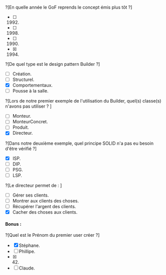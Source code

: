 ?[En quelle année le GoF reprends le concept émis plus tôt ?]
-[ ] 1992.
-[ ] 1998.
-[ ] 1990.
-[x] 1994.

?[De quel type est le design pattern Builder ?]
-[ ] Création.
-[ ] Structurel.
-[x] Comportementaux.
-[ ] Pousse à la salle.

?[Lors de notre premier exemple de l'utilisation du Builder, quel(s) classe(s) n'avons pas utiliser ? ]
-[ ] Monteur.
-[ ] MonteurConcret.
-[ ] Produit.
-[x] Directeur.

?[Dans notre deuxième exemple, quel principe SOLID n'a pas eu besoin d'être vérifié ?]
-[x] ISP.
-[ ] DIP.
-[ ] PSG.
-[ ] LSP.

?[Le directeur permet de : ]
-[ ] Gérer ses clients.
-[ ] Montrer aux clients des choses.
-[ ] Récupérer l'argent des clients.
-[x] Cacher des choses aux clients.

#### Bonus : 

?[Quel est le Prénom du premier user créer ?]
-[x] Stéphane.
-[ ] Phillipe.
-[x] 42.
-[ ] Claude.
